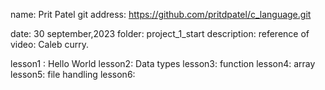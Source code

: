 name: Prit Patel
git address: https://github.com/pritdpatel/c_language.git


date: 30 september,2023
folder: project_1_start
description: reference of video: Caleb curry.

lesson1 : Hello World 
lesson2: Data types 
lesson3: function 
lesson4: array
lesson5: file handling
lesson6: 
